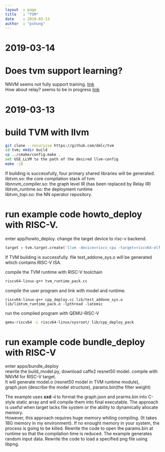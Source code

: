 ```yaml
---
layout  : page
title   : "TVM"
date    : 2019-03-13
author  : "pshung"
---
```

# 2019-03-14
# Does tvm support learning?
NNVM seems not fully support training. [link](https://discuss.tvm.ai/t/dose-tvm-support-training-models/225/8)    
How about relay? seems to be in progress [link](https://discuss.tvm.ai/t/status-of-gradients-and-training-in-relay/1195)   
# 2019-03-13
# build TVM with llvm 
```bash
git clone --recursive https://github.com/dmlc/tvm
cd tvm; mkdir build
cp ../cmake/config.make .
set USE_LLVM to the path of the desired llvm-config
make -j8
```
If building is successfully, four primary shared libraries will be generated.   
libtvm.so: the core compilation stack of tvm   
libnnvm_compiler.so: the graph level IR (has been replaced by Relay IR)    
libtvm_runtime.so: the deployment runtime   
libtvm_topi.so: the NN operator repository.  

# run example code howto_deploy with RISC-V.
enter app/howto_deploy.
change the target device to risc-v backend.
```python
target = tvm.target.create('llvm -device=riscv_cpu -target=riscv64-elf -mcpu=generic-rv64 --system-lib')
```
If TVM building is successfully. file test_addone_sys.o will be generated which contains RISC-V ISA.

compile the TVM runtime with RISC-V toolchain
```bash
riscv64-linux-g++ tvm_runtime_pack.cc 
```

compile the user program and link with model and runtime.
```
riscv64-linux-g++ cpp_deploy.cc lib/test_addone_sys.o lib/libtvm_runtime_pack.o -lpthread -latomic
```

run the compiled program with QEMU-RISC-V
```bash
qemu-riscv64 -L riscv64-linux/sysroot/ lib/cpp_deploy_pack
```

# run example code bundle_deploy with RISC-V
enter apps/bundle_deploy  
rewrite the build_model.py, download caffe2 resnet50 model. compile with NNVM for RISC-V target.   
It will generate model.o (resnet50 model in TVM runtime module), graph.json (describe the model structure), params.bin(the filter weight)

The example uses **xxd -i** to format the graph.json and prarms.bin into C-style static array and will compile them into final executable. The approach is useful when target lacks file system or the ability to dynamically allocate memory.   
However, this approach requires huge memory whiling compiling. (It takes 18G memory in my environment). If no enought memory in your system, the process is going to be killed.
Rewrite the code to open the params.bin at runtime so that the compilation time is reduced.
The example generates random input data. Rewrite the code to load a specified png file using libpng.

